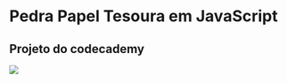 # Pedra Papel Tesoura em JavaScript
## Projeto do codecademy
<img src="https://st2.depositphotos.com/1340907/8260/v/600/depositphotos_82602614-stock-illustration-rock-paper-scissors.jpg"/>
